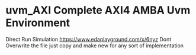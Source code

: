 # uvm_AXI  Complete AXI4 AMBA Uvm Environment 

Direct Run Simulation  https://www.edaplayground.com/x/6nyz 
Dont Overwrite the file just copy and make new for any sort of implementation
